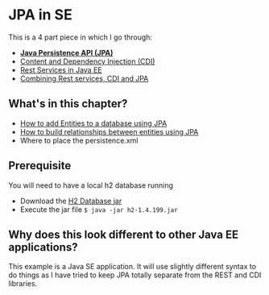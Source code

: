 # JPA in SE

This is a 4 part piece in which I go through:

- [**Java Persistence API (JPA)**](https://github.com/christophperrins/JPA-with-SE)
- [Content and Dependency Injection (CDI)](https://github.com/christophperrins/CDI-with-SE)
- [Rest Services in Java EE](https://github.com/christophperrins/REST-with-EE)
- [Combining Rest services, CDI and JPA](https://github.com/christophperrins/Java-EE-Backend)

## What's in this chapter?

- [How to add Entities to a database using JPA](https://github.com/christophperrins/JPA-with-SE/tree/master/AddingAccountToDatabase)
- [How to build relationships between entities using JPA](https://github.com/christophperrins/JPA-with-SE/tree/master/AddingAccountWithTasks)
- Where to place the persistence.xml

## Prerequisite 

You will need to have a local h2 database running
- Download the [H2 Database jar](http://repo2.maven.org/maven2/com/h2database/h2/1.4.199/h2-1.4.199.jar)
- Execute the jar file `$ java -jar h2-1.4.199.jar`


## Why does this look different to other Java EE applications?

This example is a Java SE application.
It will use slightly different syntax to do things as I have tried to keep JPA totally separate from the REST and CDI libraries. 

